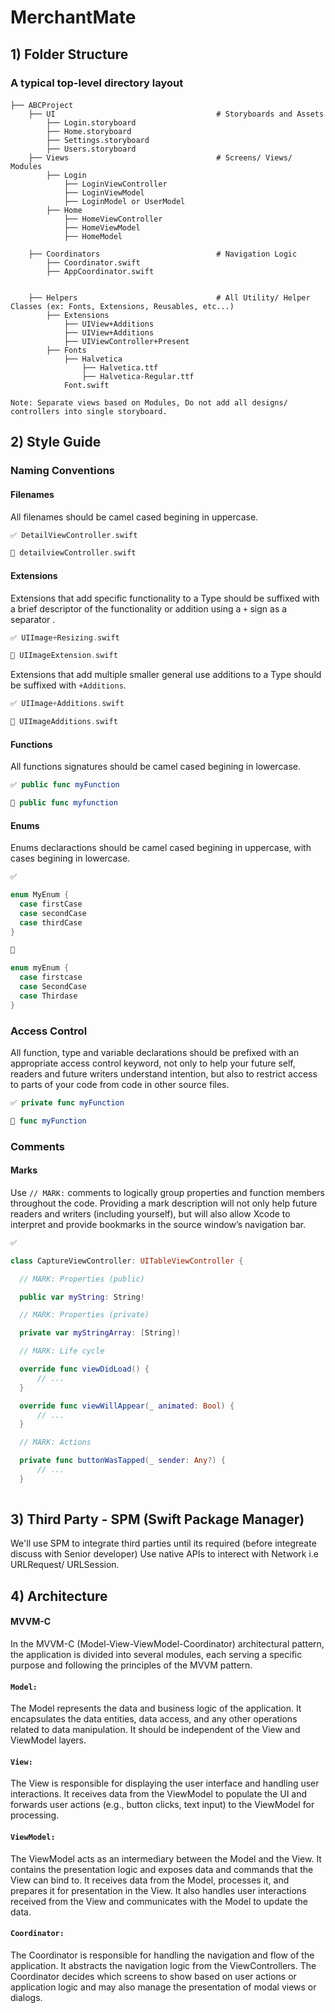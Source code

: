 # MerchantMate


## 1) Folder Structure 

### A typical top-level directory layout

#### 

    ├── ABCProject                  
        ├── UI                                    # Storyboards and Assets
            ├── Login.storyboard
            ├── Home.storyboard
            ├── Settings.storyboard
            ├── Users.storyboard
        ├── Views                                 # Screens/ Views/ Modules
            ├── Login                   
                ├── LoginViewController                    
                ├── LoginViewModel                    
                ├── LoginModel or UserModel                  
            ├── Home                    
                ├── HomeViewController                 
                ├── HomeViewModel                    
                ├── HomeModel               

        ├── Coordinators                          # Navigation Logic
            ├── Coordinator.swift
            ├── AppCoordinator.swift
              
        
        ├── Helpers                               # All Utility/ Helper Classes (ex: Fonts, Extensions, Reusables, etc...)
            ├── Extensions                     
                ├── UIView+Additions                     
                ├── UIView+Additions                   
                ├── UIViewController+Present
            ├── Fonts
                ├── Halvetica
                    ├── Halvetica.ttf
                    ├── Halvetica-Regular.ttf
                Font.swift
                    
                    
        

`Note: Separate views based on Modules, Do not add all designs/ controllers into single storyboard.`

## 2) Style Guide

### Naming Conventions

#### Filenames

All filenames should be camel cased begining in uppercase.

```swift 
✅ DetailViewController.swift
```

```swift 
🚫 detailviewController.swift
```

#### Extensions

Extensions that add specific functionality to a Type should be suffixed with a brief descriptor of the functionality or addition using a `+` sign as a separator .

```swift 
✅ UIImage+Resizing.swift
```

```swift 
🚫 UIImageExtension.swift
```

Extensions that add multiple smaller general use additions to a Type should be suffixed with `+Additions`.

```swift 
✅ UIImage+Additions.swift
```

```swift 
🚫 UIImageAdditions.swift
```

#### Functions

All functions signatures should be camel cased begining in lowercase.

```swift 
✅ public func myFunction
```

```swift 
🚫 public func myfunction
```

#### Enums

Enums declaractions should be camel cased begining in uppercase, with cases begining in lowercase.

```swift
✅ 

enum MyEnum {
  case firstCase
  case secondCase
  case thirdCase
}
```


```swift
🚫

enum myEnum {
  case firstcase
  case SecondCase
  case Thirdase
}
```

### Access Control

All function, type and variable declarations should be prefixed with an appropriate access control keyword, not only to help your future self, readers and future writers understand intention, but also to restrict access to parts of your code from code in other source files.

```swift 
✅ private func myFunction  
```

```swift 
🚫 func myFunction
```

### Comments

#### Marks

Use `// MARK:` comments to logically group properties and function members throughout the code. Providing a mark description will not only help future readers and writers (including yourself), but will also allow Xcode to interpret and provide bookmarks in the source window’s navigation bar.

```swift
✅

class CaptureViewController: UITableViewController {

  // MARK: Properties (public)

  public var myString: String!

  // MARK: Properties (private)

  private var myStringArray: [String]!

  // MARK: Life cycle 

  override func viewDidLoad() {
      // ...
  }

  override func viewWillAppear(_ animated: Bool) {
      // ...
  }

  // MARK: Actions

  private func buttonWasTapped(_ sender: Any?) {
      // ...
  }
    
```

## 3) Third Party - SPM (Swift Package Manager)
We'll use SPM to integrate third parties until its required (before integreate discuss with Senior developer)
Use native APIs to interect with Network i.e URLRequest/ URLSession.


## 4) Architecture 

#### MVVM-C 

In the MVVM-C (Model-View-ViewModel-Coordinator) architectural pattern, the application is divided into several modules, each serving a specific purpose and following the principles of the MVVM pattern.

#### `Model:`
The Model represents the data and business logic of the application. It encapsulates the data entities, data access, and any other operations related to data manipulation. It should be independent of the View and ViewModel layers.

#### `View:`
The View is responsible for displaying the user interface and handling user interactions. It receives data from the ViewModel to populate the UI and forwards user actions (e.g., button clicks, text input) to the ViewModel for processing.

#### `ViewModel:`
The ViewModel acts as an intermediary between the Model and the View. It contains the presentation logic and exposes data and commands that the View can bind to. It receives data from the Model, processes it, and prepares it for presentation in the View. It also handles user interactions received from the View and communicates with the Model to update the data.

#### `Coordinator:`
The Coordinator is responsible for handling the navigation and flow of the application. It abstracts the navigation logic from the ViewControllers. The Coordinator decides which screens to show based on user actions or application logic and may also manage the presentation of modal views or dialogs.



